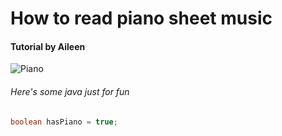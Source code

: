 # How to read piano sheet music
#### Tutorial by Aileen
![Piano](https://github.com/AileenECB/skills-communicate-using-markdown/assets/167782112/5a167656-3b06-4653-be81-a2dd73e03565)

###### Here's some java just for fun
``` java
boolean hasPiano = true;
``` 
